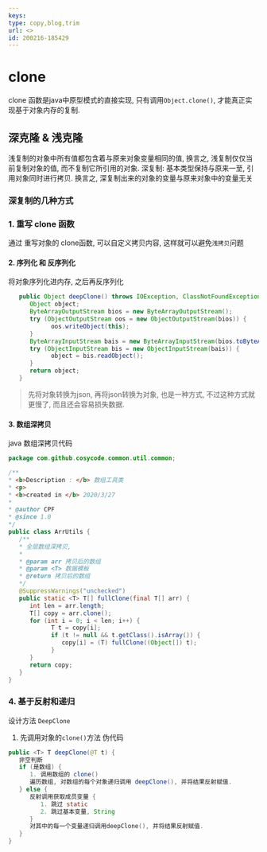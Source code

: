 ```yaml
---
keys: 
type: copy,blog,trim
url: <>
id: 200216-185429
---
```


# clone

clone 函数是java中原型模式的直接实现, 只有调用`Object.clone()`, 才能真正实现基于对象内存的复制.

## 深克隆 & 浅克隆

浅复制的对象中所有值都包含着与原来对象变量相同的值, 换言之, 浅复制仅仅当前复制对象的值, 而不复制它所引用的对象.
深复制: 基本类型保持与原来一至, 引用对象同时进行拷贝. 换言之, 深复制出来的对象的变量与原来对象中的变量无关

### 深复制的几种方式

### 1. 重写 clone 函数

通过 重写对象的 clone函数, 可以自定义拷贝内容, 这样就可以避免`浅拷贝`问题

#### 2. 序列化 和 反序列化

将对象序列化进内存, 之后再反序列化

   ```java
      public Object deepClone() throws IOException, ClassNotFoundException {
         Object object;
         ByteArrayOutputStream bios = new ByteArrayOutputStream();
         try (ObjectOutputStream oos = new ObjectOutputStream(bios)) {
               oos.writeObject(this);
         }
         ByteArrayInputStream bais = new ByteArrayInputStream(bios.toByteArray());
         try (ObjectInputStream bis = new ObjectInputStream(bais)) {
               object = bis.readObject();
         }
         return object;
      }
   ```

> 先将对象转换为json, 再将json转换为对象, 也是一种方式, 不过这种方式就更慢了, 而且还会容易损失数据.

#### 3. 数组深拷贝

java 数组深拷贝代码

   ```java
   package com.github.cosycode.common.util.common;

   /**
   * <b>Description : </b> 数组工具类
   * <p>
   * <b>created in </b> 2020/3/27
   *
   * @author CPF
   * @since 1.0
   */
   public class ArrUtils {
      /**
      * 全层数组深拷贝,
      *
      * @param arr 拷贝后的数组
      * @param <T> 数据模板
      * @return 拷贝后的数组
      */
      @SuppressWarnings("unchecked")
      public static <T> T[] fullClone(final T[] arr) {
         int len = arr.length;
         T[] copy = arr.clone();
         for (int i = 0; i < len; i++) {
               T t = copy[i];
               if (t != null && t.getClass().isArray()) {
                  copy[i] = (T) fullClone((Object[]) t);
               }
         }
         return copy;
      }
   }
   ```

### 4. 基于反射和递归

设计方法 `DeepClone`

1. 先调用对象的`clone()`方法
伪代码

```java
public <T> T deepClone(@T t) {
   非空判断
   if (是数组) {
      1. 调用数组的 clone()
      遍历数组, 对数组的每个对象递归调用 deepClone(), 并将结果反射赋值.
   } else {
      反射调用获取成员变量 {
         1. 跳过 static
         2. 跳过基本变量, String
      }
      对其中的每一个变量递归调用deepClone(), 并将结果反射赋值.
   }
}
```
